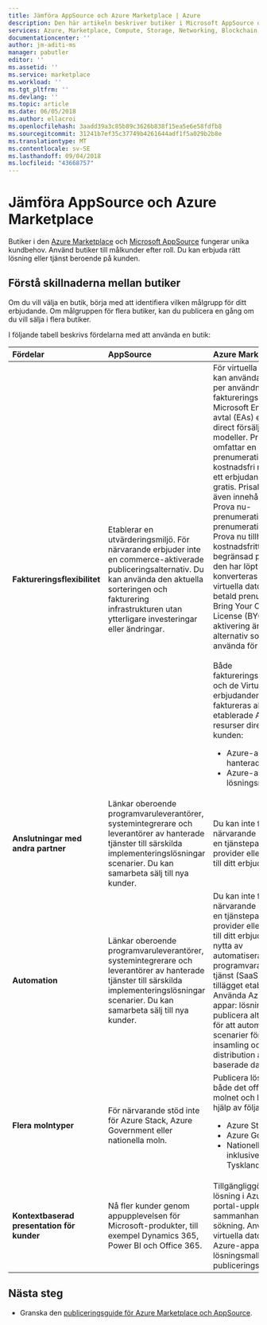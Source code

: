 ```yaml
---
title: Jämföra AppSource och Azure Marketplace | Azure
description: Den här artikeln beskriver butiker i Microsoft AppSource och Azure Marketplace.
services: Azure, Marketplace, Compute, Storage, Networking, Blockchain, Security
documentationcenter: ''
author: jm-aditi-ms
manager: pabutler
editor: ''
ms.assetid: ''
ms.service: marketplace
ms.workload: ''
ms.tgt_pltfrm: ''
ms.devlang: ''
ms.topic: article
ms.date: 06/05/2018
ms.author: ellacroi
ms.openlocfilehash: 3aadd39a3c85b89c3626b838f15ea5e6e58fdfb8
ms.sourcegitcommit: 31241b7ef35c37749b4261644adf1f5a029b2b8e
ms.translationtype: MT
ms.contentlocale: sv-SE
ms.lasthandoff: 09/04/2018
ms.locfileid: "43668757"
---
```

# <a name="comparing-appsource-and-the-azure-marketplace"></a>Jämföra AppSource och Azure Marketplace
Butiker i den [Azure Marketplace](https://azuremarketplace.microsoft.com) och [Microsoft AppSource](https://appsource.microsoft.com) fungerar unika kundbehov. Använd butiker till målkunder efter roll. Du kan erbjuda rätt lösning eller tjänst beroende på kunden.

## <a name="understanding-the-differences-between-storefronts"></a>Förstå skillnaderna mellan butiker
Om du vill välja en butik, börja med att identifiera vilken målgrupp för ditt erbjudande. Om målgruppen för flera butiker, kan du publicera en gång om du vill sälja i flera butiker.
 
I följande tabell beskrivs fördelarna med att använda en butik:

| Fördelar | AppSource | Azure Marketplace |
|:--- |:--- | :--- |
| **Faktureringsflexibilitet** | Etablerar en utvärderingsmiljö. För närvarande erbjuder inte en commerce-aktiverade publiceringsalternativ. Du kan använda den aktuella sorteringen och fakturering infrastrukturen utan ytterligare investeringar eller ändringar. | För virtuella datorer kan använda betala per användning faktureringsalternativ Microsoft Enterprise-avtal (EAs) eller web direct försäljning modeller. Priserna omfattar en prenumeration på kostnadsfri nivå, där ett erbjudande är alltid gratis. Prisalternativ även innehålla en Prova nu-prenumeration. En prenumeration med Prova nu tillhandahålls kostnadsfritt under en begränsad period. När den har löpt ut, konverteras den virtuella datorn till en betald prenumeration. Bring Your Own License (BYOL) aktivering är också ett alternativ som du kan använda för kunder.<br /><br/>Både faktureringsalternativ och de Virtuella erbjudandena faktureras alla etablerade Azure-resurser direkt till kunden:<ul> <li>Azure-appar: hanterad app</li> <li>Azure-appar: lösningsmallen</li> </ul> |
| **Anslutningar med andra partner** | Länkar oberoende programvaruleverantörer, systemintegrerare och leverantörer av hanterade tjänster till särskilda implementeringslösningar scenarier. Du kan samarbeta sälj till nya kunder. | Du kan inte för närvarande kan länka en tjänstepartner för provider eller leverans till ditt erbjudande. | 
| **Automation** | Länkar oberoende programvaruleverantörer, systemintegrerare och leverantörer av hanterade tjänster till särskilda implementeringslösningar scenarier. Du kan samarbeta sälj till nya kunder. | Du kan inte för närvarande kan länka en tjänstepartner för provider eller leverans till ditt erbjudande. Dra nytta av automatiserade programvara som en tjänst (SaaS) med tillägget etablering. Använda Azure-appar: lösningsmallen publicera alternativet för att automatisera scenarier för insamling och distribution av SaaS-baserade data. |
| **Flera molntyper** | För närvarande stöd inte för Azure Stack, Azure Government eller nationella moln. | Publicera lösningar för både det offentliga molnet och lokalt med hjälp av följande typer:<ul> <li>Azure Stack</li> <li>Azure Government</li> <li>Nationella moln, inklusive Kina och Tyskland</li></ul> |
| **Kontextbaserad presentation för kunder** | Nå fler kunder genom appupplevelsen för Microsoft-produkter, till exempel Dynamics 365, Power BI och Office 365. | Tillgängliggöra din lösning i Azure-portal-upplevelsen för sammanhangsbaserad sökning. Använda virtuella datorer och Azure-appar: lösningsmallen publiceringsalternativ. |

## <a name="next-steps"></a>Nästa steg
*   Granska den [publiceringsguide för Azure Marketplace och AppSource](./marketplace-publishers-guide.md).


